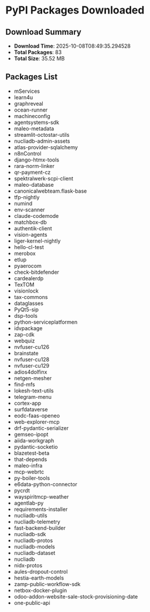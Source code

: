 # PyPI Packages Downloaded

## Download Summary
- **Download Time**: 2025-10-08T08:49:35.294528
- **Total Packages**: 83
- **Total Size**: 35.52 MB

## Packages List
- mServices
- learn4u
- graphreveal
- ocean-runner
- machineconfig
- agentsystems-sdk
- maleo-metadata
- streamlit-octostar-utils
- nucliadb-admin-assets
- atlas-provider-sqlalchemy
- n8nControl
- django-htmx-tools
- rara-norm-linker
- qr-payment-cz
- spektralwerk-scpi-client
- maleo-database
- canonicalwebteam.flask-base
- tfp-nightly
- numind
- env-scanner
- claude-codemode
- matchbox-db
- authentik-client
- vision-agents
- liger-kernel-nightly
- hello-cl-test
- merobox
- etlup
- pyaerocom
- check-bitdefender
- cardealerdp
- TexTOM
- visionlock
- tax-commons
- dataglasses
- PyQt5-sip
- dsp-tools
- python-serviceplatformen
- idvpackage
- zap-cdk
- webquiz
- nvfuser-cu126
- brainstate
- nvfuser-cu128
- nvfuser-cu129
- adios4dolfinx
- netgen-mesher
- find-mfs
- lokesh-text-utils
- telegram-menu
- cortex-app
- surfdataverse
- eodc-faas-openeo
- web-explorer-mcp
- drf-pydantic-serializer
- gemseo-ipopt
- aiida-workgraph
- pydantic-socketio
- blazetest-beta
- that-depends
- maleo-infra
- mcp-webrtc
- py-boiler-tools
- e6data-python-connector
- pycrdt
- wayspiritmcp-weather
- agentlab-py
- requirements-installer
- nucliadb-utils
- nucliadb-telemetry
- fast-backend-builder
- nucliadb-sdk
- nucliadb-protos
- nucliadb-models
- nucliadb-dataset
- nucliadb
- nidx-protos
- aules-dropout-control
- hestia-earth-models
- zamp-public-workflow-sdk
- netbox-docker-plugin
- odoo-addon-website-sale-stock-provisioning-date
- one-public-api
